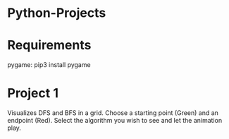 # Python-Projects

# Requirements
pygame: pip3 install pygame

# Project 1
Visualizes DFS and BFS in a grid. 
Choose a starting point (Green) and an endpoint (Red).
Select the algorithm you wish to see and let the animation play.
